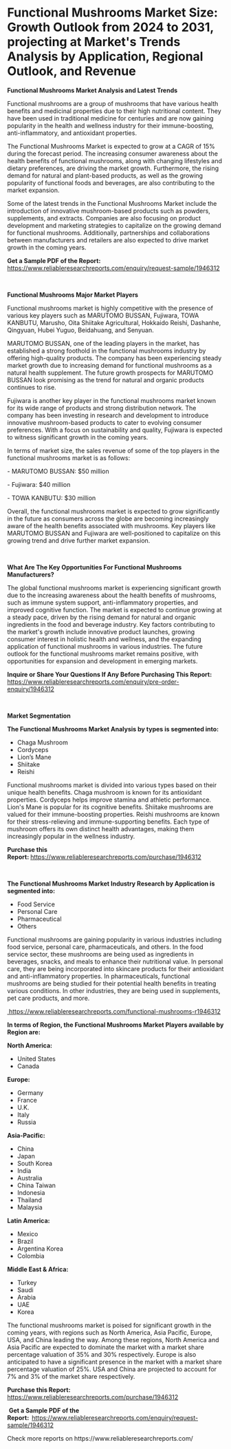 <p><h1>Functional Mushrooms Market Size: Growth Outlook from 2024 to 2031, projecting at Market's Trends Analysis by Application, Regional Outlook, and Revenue</h1></p><p><strong>Functional Mushrooms Market Analysis and Latest Trends</strong></p>
<p><p>Functional mushrooms are a group of mushrooms that have various health benefits and medicinal properties due to their high nutritional content. They have been used in traditional medicine for centuries and are now gaining popularity in the health and wellness industry for their immune-boosting, anti-inflammatory, and antioxidant properties.</p><p>The Functional Mushrooms Market is expected to grow at a CAGR of 15% during the forecast period. The increasing consumer awareness about the health benefits of functional mushrooms, along with changing lifestyles and dietary preferences, are driving the market growth. Furthermore, the rising demand for natural and plant-based products, as well as the growing popularity of functional foods and beverages, are also contributing to the market expansion.</p><p>Some of the latest trends in the Functional Mushrooms Market include the introduction of innovative mushroom-based products such as powders, supplements, and extracts. Companies are also focusing on product development and marketing strategies to capitalize on the growing demand for functional mushrooms. Additionally, partnerships and collaborations between manufacturers and retailers are also expected to drive market growth in the coming years.</p></p>
<p><strong>Get a Sample PDF of the Report:&nbsp;</strong> <a href="https://www.reliableresearchreports.com/enquiry/request-sample/1946312">https://www.reliableresearchreports.com/enquiry/request-sample/1946312</a></p>
<p>&nbsp;</p>
<p><strong>Functional Mushrooms Major Market Players</strong></p>
<p><p>Functional mushrooms market is highly competitive with the presence of various key players such as MARUTOMO BUSSAN, Fujiwara, TOWA KANBUTU, Marusho, Oita Shiitake Agricultural, Hokkaido Reishi, Dashanhe, Qingyuan, Hubei Yuguo, Beidahuang, and Senyuan.</p><p>MARUTOMO BUSSAN, one of the leading players in the market, has established a strong foothold in the functional mushrooms industry by offering high-quality products. The company has been experiencing steady market growth due to increasing demand for functional mushrooms as a natural health supplement. The future growth prospects for MARUTOMO BUSSAN look promising as the trend for natural and organic products continues to rise.</p><p>Fujiwara is another key player in the functional mushrooms market known for its wide range of products and strong distribution network. The company has been investing in research and development to introduce innovative mushroom-based products to cater to evolving consumer preferences. With a focus on sustainability and quality, Fujiwara is expected to witness significant growth in the coming years.</p><p>In terms of market size, the sales revenue of some of the top players in the functional mushrooms market is as follows:</p><p>- MARUTOMO BUSSAN: $50 million</p><p>- Fujiwara: $40 million</p><p>- TOWA KANBUTU: $30 million</p><p>Overall, the functional mushrooms market is expected to grow significantly in the future as consumers across the globe are becoming increasingly aware of the health benefits associated with mushrooms. Key players like MARUTOMO BUSSAN and Fujiwara are well-positioned to capitalize on this growing trend and drive further market expansion.</p></p>
<p>&nbsp;</p>
<p><strong>What Are The Key Opportunities For Functional Mushrooms Manufacturers?</strong></p>
<p><p>The global functional mushrooms market is experiencing significant growth due to the increasing awareness about the health benefits of mushrooms, such as immune system support, anti-inflammatory properties, and improved cognitive function. The market is expected to continue growing at a steady pace, driven by the rising demand for natural and organic ingredients in the food and beverage industry. Key factors contributing to the market's growth include innovative product launches, growing consumer interest in holistic health and wellness, and the expanding application of functional mushrooms in various industries. The future outlook for the functional mushrooms market remains positive, with opportunities for expansion and development in emerging markets.</p></p>
<p><strong>Inquire or Share Your Questions If Any Before Purchasing This Report:</strong> <a href="https://www.reliableresearchreports.com/enquiry/pre-order-enquiry/1946312">https://www.reliableresearchreports.com/enquiry/pre-order-enquiry/1946312</a></p>
<p>&nbsp;</p>
<p><strong>Market Segmentation</strong></p>
<p><strong>The Functional Mushrooms Market Analysis by types is segmented into:</strong></p>
<p><ul><li>Chaga Mushroom</li><li>Cordyceps</li><li>Lion’s Mane</li><li>Shiitake</li><li>Reishi</li></ul></p>
<p><p>Functional mushrooms market is divided into various types based on their unique health benefits. Chaga mushroom is known for its antioxidant properties. Cordyceps helps improve stamina and athletic performance. Lion's Mane is popular for its cognitive benefits. Shiitake mushrooms are valued for their immune-boosting properties. Reishi mushrooms are known for their stress-relieving and immune-supporting benefits. Each type of mushroom offers its own distinct health advantages, making them increasingly popular in the wellness industry.</p></p>
<p><strong>Purchase this Report:&nbsp;</strong><a href="https://www.reliableresearchreports.com/purchase/1946312">https://www.reliableresearchreports.com/purchase/1946312</a></p>
<p>&nbsp;</p>
<p><strong>The Functional Mushrooms Market Industry Research by Application is segmented into:</strong></p>
<p><ul><li>Food Service</li><li>Personal Care</li><li>Pharmaceutical</li><li>Others</li></ul></p>
<p><p>Functional mushrooms are gaining popularity in various industries including food service, personal care, pharmaceuticals, and others. In the food service sector, these mushrooms are being used as ingredients in beverages, snacks, and meals to enhance their nutritional value. In personal care, they are being incorporated into skincare products for their antioxidant and anti-inflammatory properties. In pharmaceuticals, functional mushrooms are being studied for their potential health benefits in treating various conditions. In other industries, they are being used in supplements, pet care products, and more.</p></p>
<p><a href="https://www.reliableresearchreports.com/functional-mushrooms-r1946312">&nbsp;https://www.reliableresearchreports.com/functional-mushrooms-r1946312</a></p>
<p><strong>In terms of Region, the Functional Mushrooms Market Players available by Region are:</strong></p>
<p>
    <p> <strong> North America: </strong>
        <ul>
            <li>United States</li>
            <li>Canada</li>
        </ul>
        </p> 
    <p> <strong> Europe: </strong>
        <ul>
            <li>Germany</li>
            <li>France</li>
            <li>U.K.</li>
            <li>Italy</li>
            <li>Russia</li>
        </ul>
        </p> 
    <p> <strong> Asia-Pacific: </strong>
        <ul>
            <li>China</li>
            <li>Japan</li>
            <li>South Korea</li>
            <li>India</li>
            <li>Australia</li>
            <li>China Taiwan</li>
            <li>Indonesia</li>
            <li>Thailand</li>
            <li>Malaysia</li>
        </ul>
        </p> 
    <p> <strong> Latin America: </strong>
        <ul>
            <li>Mexico</li>
            <li>Brazil</li>
            <li>Argentina Korea</li>
            <li>Colombia</li>
        </ul>
        </p> 
    <p> <strong> Middle East & Africa: </strong>
        <ul>
            <li>Turkey</li>
            <li>Saudi</li>
            <li>Arabia</li>
            <li>UAE</li>
            <li>Korea</li>
        </ul>
    </p>
    </p>
<p><p>The functional mushrooms market is poised for significant growth in the coming years, with regions such as North America, Asia Pacific, Europe, USA, and China leading the way. Among these regions, North America and Asia Pacific are expected to dominate the market with a market share percentage valuation of 35% and 30% respectively. Europe is also anticipated to have a significant presence in the market with a market share percentage valuation of 25%. USA and China are projected to account for 7% and 3% of the market share respectively.</p></p>
<p><strong>Purchase this Report: </strong><a href="https://www.reliableresearchreports.com/purchase/1946312">https://www.reliableresearchreports.com/purchase/1946312</a></p>
<p>&nbsp;<strong>Get a Sample PDF of the Report:&nbsp;&nbsp;</strong><a href="https://www.reliableresearchreports.com/enquiry/request-sample/1946312">https://www.reliableresearchreports.com/enquiry/request-sample/1946312</a></p>
<p><strong></strong></p>
<p>Check more reports on https://www.reliableresearchreports.com/</p>